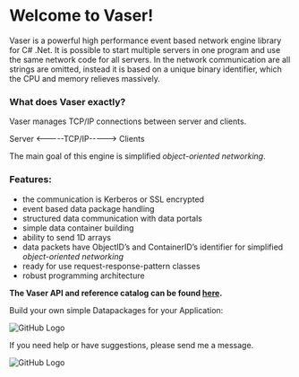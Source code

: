 # Welcome to Vaser!

Vaser is a powerful high performance event based network engine library for C# .Net. 
It is possible to start multiple servers in one program and use the same network code for all servers. 
In the network communication are all strings are omitted, instead it is based on a unique binary identifier, which the CPU and memory relieves massively.


### What does Vaser exactly?

Vaser manages TCP/IP connections between server and clients.

Server <-----TCP/IP-----> Clients


The main goal of this engine is simplified _object-oriented networking_.

### Features:

+ the communication is Kerberos or SSL encrypted
+ event based data package handling
+ structured data communication with data portals
+ simple data container building
+ ability to send 1D arrays
+ data packets have ObjectID’s and ContainerID’s identifier for simplified _object-oriented networking_
+ ready for use request-response-pattern classes
+ robust programming architecture

**The Vaser API and reference catalog can be found [here](http://clusterware.de/Doc/).**

Build your own simple Datapackages for your Application:

![GitHub Logo](http://clusterware.de/images/MyDataPacket.png)


If you need help or have suggestions, please send me a message.

![GitHub Logo](http://clusterware.de/images/cluster-logo-s.png)
